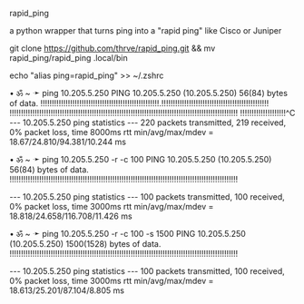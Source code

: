 rapid_ping

a python wrapper that turns ping into a "rapid ping" like Cisco or Juniper

git clone https://github.com/thrve/rapid_ping.git && mv rapid_ping/rapid_ping .local/bin

echo "alias ping=rapid_ping" >> ~/.zshrc

• ॐ  ~ ➛ ping 10.205.5.250
PING 10.205.5.250 (10.205.5.250) 56(84) bytes of data.
!!!!!!!!!!!!!!!!!!!!!!!!!!!!!!!!!!!!!!!!!!!!!!!!!!!!.!!!!!!!!!!!!!!!!!!!!!!!!!!!!!!!!!!!!!!!!!!!!!!!
!!!!!!!!!!!!!!!!!!!!!!!!!!!!!!!!!!!!!!!!!!!!!!!!!!!!!!!!!!!!!!!!!!!!!!!!!!!!!!!!!!!!!!!!!!!!!!!!!!!!
!!!!!!!!!!!!!!!!!!!!^C
--- 10.205.5.250 ping statistics ---
220 packets transmitted, 219 received, 0% packet loss, time 8000ms
rtt min/avg/max/mdev = 18.67/24.810/94.381/10.244 ms

• ॐ  ~ ➛ ping 10.205.5.250 -r -c 100
PING 10.205.5.250 (10.205.5.250) 56(84) bytes of data.
!!!!!!!!!!!!!!!!!!!!!!!!!!!!!!!!!!!!!!!!!!!!!!!!!!!!!!!!!!!!!!!!!!!!!!!!!!!!!!!!!!!!!!!!!!!!!!!!!!!!

--- 10.205.5.250 ping statistics ---
100 packets transmitted, 100 received, 0% packet loss, time 3000ms
rtt min/avg/max/mdev = 18.818/24.658/116.708/11.426 ms

• ॐ  ~ ➛ ping 10.205.5.250 -r -c 100 -s 1500
PING 10.205.5.250 (10.205.5.250) 1500(1528) bytes of data.
!!!!!!!!!!!!!!!!!!!!!!!!!!!!!!!!!!!!!!!!!!!!!!!!!!!!!!!!!!!!!!!!!!!!!!!!!!!!!!!!!!!!!!!!!!!!!!!!!!!!

--- 10.205.5.250 ping statistics ---
100 packets transmitted, 100 received, 0% packet loss, time 3000ms
rtt min/avg/max/mdev = 18.613/25.201/87.104/8.805 ms


